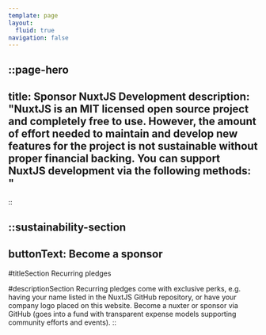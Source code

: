 ```yaml
---
template: page
layout:
  fluid: true
navigation: false
---
```

::page-hero
---
title: Sponsor NuxtJS Development
description: "NuxtJS is an MIT licensed open source project and completely free to use.
However, the amount of effort needed to maintain and develop new features for the project is not sustainable without proper financial backing.
You can support NuxtJS development via the following methods:
"
---
::

::sustainability-section
---
buttonText: Become a sponsor
---

#titleSection
Recurring pledges

#descriptionSection
Recurring pledges come with exclusive perks, e.g. having your name listed in the NuxtJS GitHub repository, or have your company logo placed on this website. Become a nuxter or sponsor via GitHub (goes into a fund with transparent expense models supporting community efforts and events).
::
